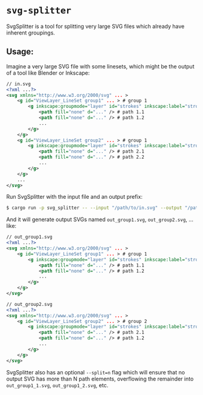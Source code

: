 # `svg-splitter`

SvgSplitter is a tool for splitting very large SVG files which already have inherent groupings. 

## Usage:

Imagine a very large SVG file with some linesets, which might be the output of a tool like Blender or Inkscape:

```svg
// in.svg
<?xml ...?>
<svg xmlns="http://www.w3.org/2000/svg" ... >
    <g id="ViewLayer_LineSet group1" ... > # group 1
        <g inkscape:groupmode="layer" id="strokes" inkscape:label="strokes">
            <path fill="none" d="..." /> # path 1.1
            <path fill="none" d="..." /> # path 1.2
            ...
        </g>
    </g>
    <g id="ViewLayer_LineSet group2" ... > # group 1
        <g inkscape:groupmode="layer" id="strokes" inkscape:label="strokes">
            <path fill="none" d="..." /> # path 2.1
            <path fill="none" d="..." /> # path 2.2
            ...
        </g>
    </g>
    ...
</svg>
```

Run SvgSplitter with the input file and an output prefix:

```bash
$ cargo run -p svg_splitter -- --input "/path/to/in.svg" --output "/path/to/out"
```

And it will generate output SVGs named `out_group1.svg`, `out_group2.svg`, ... like:

```svg
// out_group1.svg
<?xml ...?>
<svg xmlns="http://www.w3.org/2000/svg" ... >
    <g id="ViewLayer_LineSet group1" ... > # group 1
        <g inkscape:groupmode="layer" id="strokes" inkscape:label="strokes">
            <path fill="none" d="..." /> # path 1.1
            <path fill="none" d="..." /> # path 1.2
            ...
        </g>
    </g>
</svg>
```

```svg
// out_group2.svg
<?xml ...?>
<svg xmlns="http://www.w3.org/2000/svg" ... >
    <g id="ViewLayer_LineSet group2" ... > # group 2
        <g inkscape:groupmode="layer" id="strokes" inkscape:label="strokes">
            <path fill="none" d="..." /> # path 2.1
            <path fill="none" d="..." /> # path 1.2
            ...
        </g>
    </g>
</svg>
```

SvgSplitter also has an optional `--split=n` flag which will ensure that no output SVG has more than N path elements, overflowing the remainder into `out_group1_1.svg`, `out_group1_2.svg`, etc.